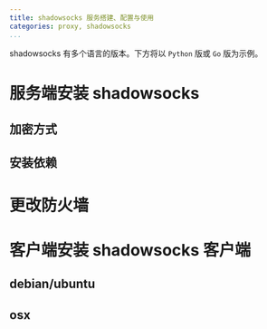 ```yaml
---
title: shadowsocks 服务搭建、配置与使用
categories: proxy, shadowsocks
...
```



shadowsocks 有多个语言的版本。下方将以 `Python` 版或 `Go` 版为示例。

# 服务端安装 shadowsocks
## 加密方式

## 安装依赖

# 更改防火墙

# 客户端安装 shadowsocks 客户端

## debian/ubuntu

## osx